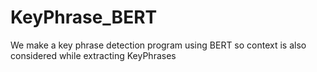 # KeyPhrase_BERT
We make a key phrase detection program using BERT so context is also considered while extracting KeyPhrases
